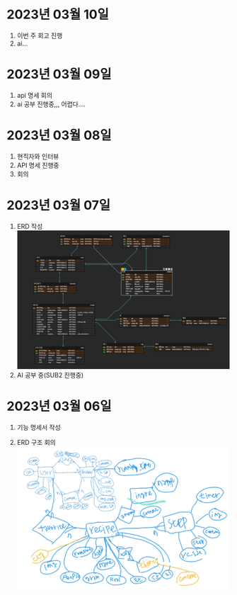 # 2023년 03월 10일
1. 이번 주 회고 진행
2. ai...
# 2023년 03월 09일
1. api 명세 회의
2. ai 공부 진행중,,,
어렵다....
# 2023년 03월 08일

1. 현직자와 인터뷰
2. API 명세 진행중
3. 회의

# 2023년 03월 07일

1. ERD 작성
   ![img](./img/ERD2.PNG)
2. AI 공부 중(SUB2 진행중)

# 2023년 03월 06일

1. 기능 명세서 작성

2. ERD 구조 회의
   ![img](./img/ERD.PNG)
